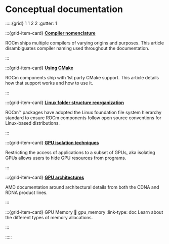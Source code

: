 # Conceptual documentation

:::::{grid} 1 1 2 2
:gutter: 1

:::{grid-item-card}
**[Compiler nomenclature](./compiler-disambiguation.md)**

ROCm ships multiple compilers of varying origins and purposes. This article
disambiguates compiler naming used throughout the documentation.

:::

:::{grid-item-card}
**[Using CMake](./cmake-packages.rst)**

ROCm components ship with 1st party CMake support. This article details how that
support works and how to use it.

:::

:::{grid-item-card}
**[Linux folder structure reorganization](./file-reorg.md)**

ROCm™ packages have adopted the Linux foundation file system hierarchy standard
to ensure ROCm components follow open source conventions for Linux-based
distributions.

:::

:::{grid-item-card}
**[GPU isolation techniques](./gpu-isolation.md)**

Restricting the access of applications to a subset of GPUs, aka isolating GPUs
allows users to hide GPU resources from programs.

:::

:::{grid-item-card}
**[GPU architectures](./gpu-arch.md)**

AMD documentation around architectural details from both the CDNA and RDNA
product lines.

:::

:::{grid-item-card} GPU Memory
:link: gpu_memory
:link-type: doc
Learn about the different types of memory allocations.

:::

:::::
